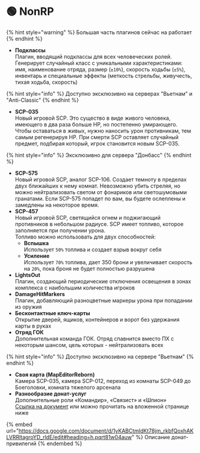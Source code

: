 # 🟢 NonRP

{% hint style="warning" %}
Большая часть плагинов сейчас на работает
{% endhint %}



* **Подклассы**\
  Плагин, вводящий подклассы для всех человеческих ролей. Генерирует случайный класс с уникальными характеристиками: имя, наименование отряда, размер (`±10%`), скорость ходьбы (`±5%`), инвентарь и специальные эффекты (меткость стрельбы, живучесть, тихая ходьба, скорость)

{% hint style="info" %}
Доступно эксклюзивно на серверах "Вьетнам" и "Anti-Classic"
{% endhint %}

* **SCP-035**\
  Новый игровой SCP. Это существо в виде живого человека, имеющего в два раза больше HP, но постепенно умирающего. Чтобы оставаться в живых, нужно наносить урон противникам, тем самым регенерируя HP. При смерти SCP оставляет случайный предмет, подбирая который, игрок становится новым SCP-035.

{% hint style="info" %}
Эксклюзивно для сервера "Донбасс"
{% endhint %}

* **SCP-575**\
  Новый игровой SCP, аналог SCP-106. Создает темноту в пределах двух ближайших к нему комнат. Невозможно убить стреляя, но можно нейтрализовать светом от фонариков или светошумовыми гранатами. Если SCP-575 попадет по вам, вы будете ослеплены и замедлены на некоторое время.
* **SCP-457**\
  Новый игровой SCP, светящийся огнем и поджигающий противников в небольшом радиусе. SCP имеет топливо, которое заполняется при получении урона.\
  Топливо можно использовать для двух способностей:
  * **Вспышка**\
    Использует `50%` топлива и создает взрыв вокруг себя
  * **Усиление**\
    Использует `70%` топлива, дает 350 брони и увеличивает скорость на `20%`, пока броня не будет полностью разрушена
* **LightsOut**\
  Плагин, создающий периодические отключения освещения в зонах комплекса с наибольшим количества игроков
* **DamageHitMarkers**\
  Плагин, добавляющий разноцветные маркеры урона при попадании из оружия
* **Бесконтактные ключ-карты**\
  Открытие дверей, ящиков, контейнеров и ворот без удержания карты в руках
* **Отряд ГОК**\
  Дополнительная команда ГОК. Отряд спавнится вместо ПХ с некоторым шансом, цель которых - нейтрализовать всех

{% hint style="info" %}
Доступно эксклюзивно на сервере "Вьетнам"
{% endhint %}

* **Своя карта (MapEditorReborn)**\
  Камера SCP-035, камера SCP-012, переход из комнаты SCP-049 до Боеголовки, комната тяжелого арсенала
* **Разнообразие донат-услуг**\
  Дополнительные роли «Командир»‎, «Связист»‎ и «Шпион»‎\
  [Ссылка на документ](https://docs.google.com/document/d/1yKABCtmIdKt78jm_rkbfQoxhAKLVRRltagroYD_rldE/edit#heading=h.pqrt81w04auw) или можно прочитать на вложенной странице ниже

{% embed url="https://docs.google.com/document/d/1yKABCtmIdKt78jm_rkbfQoxhAKLVRRltagroYD_rldE/edit#heading=h.pqrt81w04auw" %}
Описание донат-привилегий
{% endembed %}

